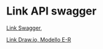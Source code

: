 # Link API swagger
[Link Swagger](https://app.swaggerhub.com/apis/Progetto-Barbiere/ProgettoBarbiere/1.0.0#/), 

[Link Draw.io, Modello E-R](https://viewer.diagrams.net/?tags=%7B%7D&highlight=0000ff&edit=_blank&layers=1&nav=1#G1XOKOd_E8X6Ks7Ge5FXdISn6e3M3rfl6Z)
